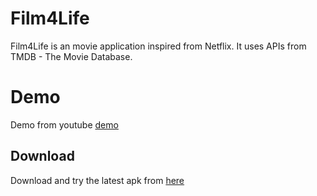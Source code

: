 # Film4Life
Film4Life is an movie application inspired from Netflix. It uses APIs from TMDB - The Movie Database.
# Demo
Demo from youtube [demo](https://www.youtube.com/watch?v=b4ptWm_6o8w&t=11s)
## Download
Download and try the latest apk from [here](https://drive.google.com/u/0/uc?id=116rIq4bm-wFRb8RRqMBpnF9o4fGrIHJ6&export=download)
